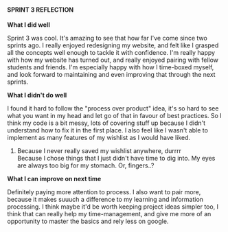 <h4>SPRINT 3 REFLECTION</h4>
  <strong>What I did well</strong>
  <p>
    Sprint 3 was cool. It's amazing to see that how far I've come since two sprints ago. I really enjoyed redesigning my website, and felt like I grasped all the concepts well enough to tackle it with confidence. I'm really happy with how my website has turned out, and really enjoyed pairing with fellow students and friends. I'm especially happy with how I time-boxed myself, and look forward to maintaining and even improving that through the next sprints.
  </p>
  <strong>What I didn't do well</strong>
  <p>
    I found it hard to follow the "process over product" idea, it's so hard to see what you want in my head and let go of that in favour of best practices. So I think my code is a bit messy, lots of covering stuff up because I didn't understand how to fix it in the first place. I also feel like I wasn't able to implement as many features of my wishlist as I would have liked. 
    <ol>
      <li>Because I never really saved my wishlist anywhere, durrrr</li>
      <il>Because I chose things that I just didn't have time to dig into. My eyes are always too big for my stomach. Or, fingers..?
    </ol>
  </p>
  <strong>What I can improve on next time</strong>
  <p>
    Definitely paying more attention to process. I also want to pair more, because it makes suuuch a difference to my learning and information processing. I think maybe it'd be worth keeping project ideas simpler too, I think that can really help my time-management, and give me more of an opportunity to master the basics and rely less on google.
  </p>
